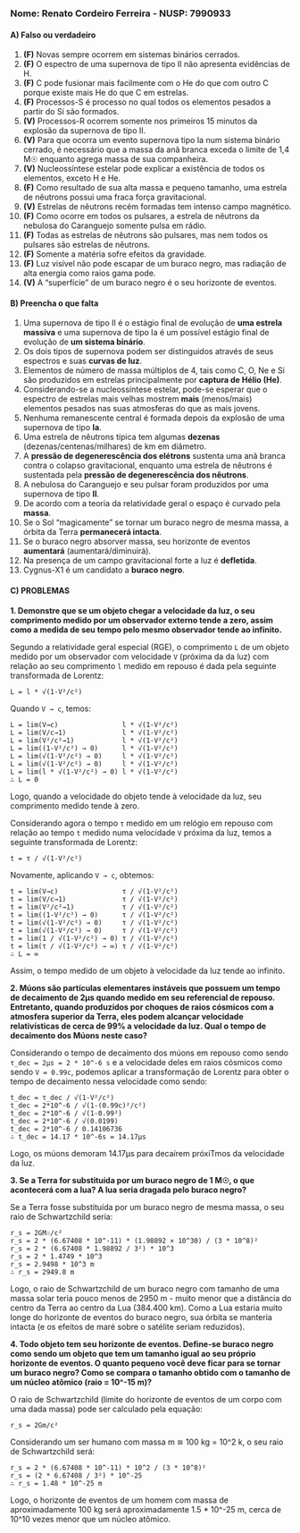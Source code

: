
### **Nome: Renato Cordeiro Ferreira** - NUSP: 7990933

#### A) Falso ou verdadeiro

01. **(F)** Novas sempre ocorrem em sistemas binários cerrados.
02. **(F)** O espectro de uma supernova de tipo II não apresenta evidências de H.
03. **(F)** C pode fusionar mais facilmente com o He do que com outro C porque existe mais He do que C em estrelas.
04. **(F)** Processos-S é processo no qual todos os elementos pesados a partir do Si são formados.
05. **(V)** Processos-R ocorrem somente nos primeiros 15 minutos da explosão da supernova de tipo II.
06. **(V)** Para que ocorra um evento supernova tipo Ia num sistema binário cerrado, é necessário que a massa da anã branca exceda o limite de 1,4 M☉ enquanto agrega massa de sua companheira.
07. **(V)** Nucleossíntese estelar pode explicar a existência de todos os elementos, exceto H e He.
08. **(F)** Como resultado de sua alta massa e pequeno tamanho, uma estrela de nêutrons possui uma fraca força gravitacional.
09. **(V)** Estrelas de nêutrons recém formadas tem intenso campo magnético.
10. **(F)** Como ocorre em todos os pulsares, a estrela de nêutrons da nebulosa do Caranguejo somente pulsa em rádio.
11. **(F)** Todas as estrelas de nêutrons são pulsares, mas nem todos os pulsares são estrelas de nêutrons.
12. **(F)** Somente a matéria sofre efeitos da gravidade.
13. **(F)** Luz visível não pode escapar de um buraco negro, mas radiação de alta energia como raios gama pode.
14. **(V)** A “superfície” de um buraco negro é o seu horizonte de eventos.

#### B) Preencha o que falta

01. Uma supernova de tipo II é o estágio final de evolução de __uma estrela massiva__ e uma supernova de tipo Ia é um possível estágio final de evolução de __um sistema binário__.
02. Os dois tipos de supernova podem ser distinguidos através de seus espectros e suas __curvas de luz__.
03. Elementos de número de massa múltiplos de 4, tais como C, O, Ne e Si são produzidos em estrelas principalmente por __captura de Hélio (He)__.
04. Considerando-se a nucleossíntese estelar, pode-se esperar que o espectro de estrelas mais velhas mostrem __mais__ (menos/mais) elementos pesados nas suas atmosferas do que as mais jovens.
05. Nenhuma remanescente central é formada depois da explosão de uma supernova de tipo __Ia__.
06. Uma estrela de nêutrons típica tem algumas __dezenas__ (dezenas/centenas/milhares) de km em diâmetro.
07. A __pressão de degenerescência dos elétrons__ sustenta uma anã branca contra o colapso gravitacional, enquanto uma estrela de nêutrons é sustentada pela __pressão de degenerescência dos nêutrons__.
08. A nebulosa do Caranguejo e seu pulsar foram produzidos por uma supernova de tipo __II__.
09. De acordo com a teoria da relatividade geral o espaço é curvado pela __massa__.
10. Se o Sol “magicamente” se tornar um buraco negro de mesma massa, a órbita da Terra __permanecerá intacta__.
11. Se o buraco negro absorver massa, seu horizonte de eventos __aumentará__ (aumentará/diminuirá).
12. Na presença de um campo gravitacional forte a luz é __defletida__.
13. Cygnus-X1 é um candidato a __buraco negro__.

#### C) PROBLEMAS

**1. Demonstre que se um objeto chegar a velocidade da luz, o seu comprimento medido por um observador externo tende a zero, assim como a medida de seu tempo pelo mesmo observador tende ao infinito.**

Segundo a relatividade geral especial (RGE), o comprimento `L` de um objeto medido por um observador com velocidade `V` (próxima da da luz) com relação ao seu comprimento `l` medido em repouso é dada pela seguinte transformada de Lorentz:
```
L = l * √(1-V²/c²)
```
Quando `V → c`, temos:
```
L = lim(V→c)                l * √(1-V²/c²)
L = lim(V/c→1)              l * √(1-V²/c²)
L = lim(V²/c²→1)            l * √(1-V²/c²)
L = lim((1-V²/c²) → 0)      l * √(1-V²/c²)
L = lim(√(1-V²/c²) → 0)     l * √(1-V²/c²)
L = lim(√(1-V²/c²) → 0)     l * √(1-V²/c²)
L = lim(l * √(1-V²/c²) → 0) l * √(1-V²/c²)
∴ L = 0
```
Logo, quando a velocidade do objeto tende à velocidade da luz, seu comprimento medido tende à zero.

Considerando agora o tempo `τ` medido em um relógio em repouso com relação ao tempo `t` medido numa velocidade `V` próxima da luz, temos a seguinte transformada de Lorentz:
```
t = τ / √(1-V²/c²)
```
Novamente, aplicando `V → c`, obtemos:
```
t = lim(V→c)                τ / √(1-V²/c²)
t = lim(V/c→1)              τ / √(1-V²/c²)
t = lim(V²/c²→1)            τ / √(1-V²/c²)
t = lim((1-V²/c²) → 0)      τ / √(1-V²/c²)
t = lim(√(1-V²/c²) → 0)     τ / √(1-V²/c²)
t = lim(√(1-V²/c²) → 0)     τ / √(1-V²/c²)
t = lim(1 / √(1-V²/c²) → 0) τ / √(1-V²/c²)
t = lim(τ / √(1-V²/c²) → ∞) τ / √(1-V²/c²)
∴ L = ∞
```
Assim, o tempo medido de um objeto à velocidade da luz tende ao infinito.

**2. Múons são partículas elementares instáveis que possuem um tempo de decaimento de 2µs quando medido em seu referencial de repouso. Entretanto, quando produzidos por choques de raios cósmicos com a atmosfera superior da Terra, eles podem alcançar velocidade relativísticas de cerca de 99% a velocidade da luz. Qual o tempo de decaimento dos Múons neste caso?**

Considerando o tempo de decaimento dos múons em repouso como sendo `τ_dec = 2µs = 2 * 10^-6 s` e a velocidade deles em raios cósmicos como sendo `V = 0.99c`, podemos aplicar a transformação de Lorentz para obter o tempo de decaimento nessa velocidade como sendo:
```
t_dec = τ_dec / √(1-V²/c²)
t_dec = 2*10^-6 / √(1-(0.99c)²/c²)
t_dec = 2*10^-6 / √(1-0.99²)
t_dec = 2*10^-6 / √(0.0199)
t_dec = 2*10^-6 / 0.14106736
∴ t_dec = 14.17 * 10^-6s = 14.17µs 
```
Logo, os múons demoram 14.17µs para decaírem próxiTmos da velocidade da luz.

**3. Se a Terra for substituída por um buraco negro de 1 M☉, o que acontecerá com a lua? A lua seria dragada pelo buraco negro?**

Se a Terra fosse substituída por um buraco negro de mesma massa, o seu raio de Schwartzchild seria:
```
r_s = 2GM☉/c²
r_s = 2 * (6.67408 * 10^-11) * (1.98892 × 10^30) / (3 * 10^8)²
r_s = 2 * (6.67408 * 1.98892 / 3²) * 10^3
r_s = 2 * 1.4749 * 10^3
r_s = 2.9498 * 10^3 m
∴ r_s = 2949.8 m
```
Logo, o raio de Schwartzchild de um buraco negro com tamanho de uma massa solar teria pouco menos de 2950 m - muito menor que a distância do centro da Terra ao centro da Lua (384.400 km). Como a Lua estaria muito longe do horizonte de eventos do buraco negro, sua órbita se manteria intacta (e os efeitos de maré sobre o satélite seriam reduzidos).

**4. Todo objeto tem seu horizonte de eventos. Define-se buraco negro como sendo um objeto que tem um tamanho igual ao seu próprio horizonte de eventos. O quanto pequeno você deve ficar para se tornar um buraco negro? Como se compara o tamanho obtido com o tamanho de um núcleo atômico (raio = 10^-15 m)?**

O raio de Schwartzchild (limite do horizonte de eventos de um corpo com uma dada massa) pode ser calculado pela equação:
```
r_s = 2Gm/c²
```
Considerando um ser humano com massa m ≅ 100 kg = 10^2 k, o seu raio de Schwartzchild será:
```
r_s = 2 * (6.67408 * 10^-11) * 10^2 / (3 * 10^8)²
r_s = (2 * 6.67408 / 3²) * 10^-25
∴ r_s = 1.48 * 10^-25 m
```
Logo, o horizonte de eventos de um homem com massa de aproximadamente 100 kg será aproximadamente 1.5 * 10^-25 m, cerca de 10^10 vezes menor que um núcleo atômico.